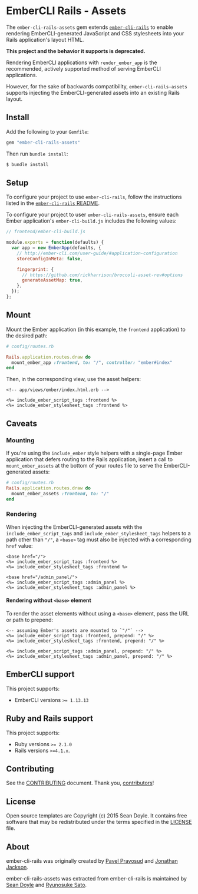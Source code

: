 # EmberCLI Rails - Assets

The `ember-cli-rails-assets` gem extends [`ember-cli-rails`][ember-cli-rails] to
enable rendering EmberCLI-generated JavaScript and CSS stylesheets into your
Rails application's layout HTML.

**This project and the behavior it supports is deprecated.**

Rendering EmberCLI applications with `render_ember_app` is the recommended,
actively supported method of serving EmberCLI applications.

However, for the sake of backwards compatibility, `ember-cli-rails-assets`
supports injecting the EmberCLI-generated assets into an existing Rails layout.

[ember-cli-rails]: https://github.com/tricknotes/ember-cli-rails

## Install

Add the following to your `Gemfile`:

```ruby
gem "ember-cli-rails-assets"
```

Then run `bundle install`:

```bash
$ bundle install
```

## Setup

To configure your project to use `ember-cli-rails`, follow the instructions
listed in the [`ember-cli-rails` README][README].

To configure your project to user `ember-cli-rails-assets`, ensure each Ember
application's `ember-cli-build.js` includes the following values:

```js
// frontend/ember-cli-build.js

module.exports = function(defaults) {
  var app = new EmberApp(defaults, {
    // http://ember-cli.com/user-guide/#application-configuration
    storeConfigInMeta: false,

    fingerprint: {
      // https://github.com/rickharrison/broccoli-asset-rev#options
      generateAssetMap: true,
    },
  });
};
```

[README]: https://github.com/tricknotes/ember-cli-rails#readme

## Mount

Mount the Ember application (in this example, the `frontend` application) to the
desired path:

```rb
# config/routes.rb

Rails.application.routes.draw do
  mount_ember_app :frontend, to: "/", controller: "ember#index"
end
```

Then, in the corresponding view, use the asset helpers:

```erb
<!-- app/views/ember/index.html.erb -->

<%= include_ember_script_tags :frontend %>
<%= include_ember_stylesheet_tags :frontend %>
```

## Caveats

### Mounting

If you're using the `include_ember` style helpers with a single-page Ember
application that defers routing to the Rails application, insert a call to
`mount_ember_assets` at the bottom of your routes file to serve the
EmberCLI-generated assets:

```rb
# config/routes.rb
Rails.application.routes.draw do
  mount_ember_assets :frontend, to: "/"
end
```

### Rendering

When injecting the EmberCLI-generated assets with the `include_ember_script_tags`
and `include_ember_stylesheet_tags` helpers to a path other than `"/"`, a
`<base>` tag must also be injected with a corresponding `href` value:

```erb
<base href="/">
<%= include_ember_script_tags :frontend %>
<%= include_ember_stylesheet_tags :frontend %>

<base href="/admin_panel/">
<%= include_ember_script_tags :admin_panel %>
<%= include_ember_stylesheet_tags :admin_panel %>
```

#### Rendering without `<base>` element

To render the asset elements without using a `<base>` element, pass the URL or
path to prepend:

```erb
<-- assuming Ember's assets are mounted to `"/"` -->
<%= include_ember_script_tags :frontend, prepend: "/" %>
<%= include_ember_stylesheet_tags :frontend, prepend: "/" %>

<%= include_ember_script_tags :admin_panel, prepend: "/" %>
<%= include_ember_stylesheet_tags :admin_panel, prepend: "/" %>
```

## EmberCLI support

This project supports:

* EmberCLI versions `>= 1.13.13`

## Ruby and Rails support

This project supports:

* Ruby versions `>= 2.1.0`
* Rails versions `>=4.1.x`.

## Contributing

See the [CONTRIBUTING] document.
Thank you, [contributors]!

  [CONTRIBUTING]: CONTRIBUTING.md
  [contributors]: https://github.com/tricknotes/ember-cli-rails-assets/graphs/contributors

## License

Open source templates are Copyright (c) 2015 Sean Doyle.
It contains free software that may be redistributed
under the terms specified in the [LICENSE] file.

[LICENSE]: /LICENSE.txt

## About

ember-cli-rails was originally created by
[Pavel Pravosud][rwz] and
[Jonathan Jackson][rondale-sc].

ember-cli-rails-assets was extracted from ember-cli-rails is maintained by
[Sean Doyle][seanpdoyle] and [Ryunosuke Sato][tricknotes].

[rwz]: https://github.com/rwz
[rondale-sc]: https://github.com/rondale-sc
[seanpdoyle]: https://github.com/seanpdoyle
[tricknotes]: https://github.com/tricknotes
